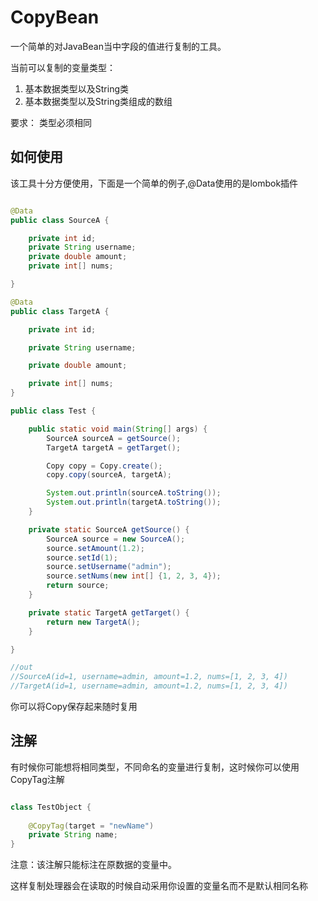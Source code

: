 # CopyBean
一个简单的对JavaBean当中字段的值进行复制的工具。

当前可以复制的变量类型：

1. 基本数据类型以及String类
2. 基本数据类型以及String类组成的数组

要求：
类型必须相同

## 如何使用

该工具十分方便使用，下面是一个简单的例子,@Data使用的是lombok插件
```java

@Data
public class SourceA {

    private int id;
    private String username;
    private double amount;
    private int[] nums;

}

@Data
public class TargetA {

    private int id;

    private String username;

    private double amount;

    private int[] nums;
}

public class Test {

    public static void main(String[] args) {
        SourceA sourceA = getSource();
        TargetA targetA = getTarget();

        Copy copy = Copy.create();
        copy.copy(sourceA, targetA);

        System.out.println(sourceA.toString());
        System.out.println(targetA.toString());
    }

    private static SourceA getSource() {
        SourceA source = new SourceA();
        source.setAmount(1.2);
        source.setId(1);
        source.setUsername("admin");
        source.setNums(new int[] {1, 2, 3, 4});
        return source;
    }

    private static TargetA getTarget() {
        return new TargetA();
    }

}

//out
//SourceA(id=1, username=admin, amount=1.2, nums=[1, 2, 3, 4])
//TargetA(id=1, username=admin, amount=1.2, nums=[1, 2, 3, 4])

```
你可以将Copy保存起来随时复用

## 注解
有时候你可能想将相同类型，不同命名的变量进行复制，这时候你可以使用CopyTag注解
```java

class TestObject {
    
    @CopyTag(target = "newName")
    private String name;
}

```
注意：该注解只能标注在原数据的变量中。

这样复制处理器会在读取的时候自动采用你设置的变量名而不是默认相同名称
